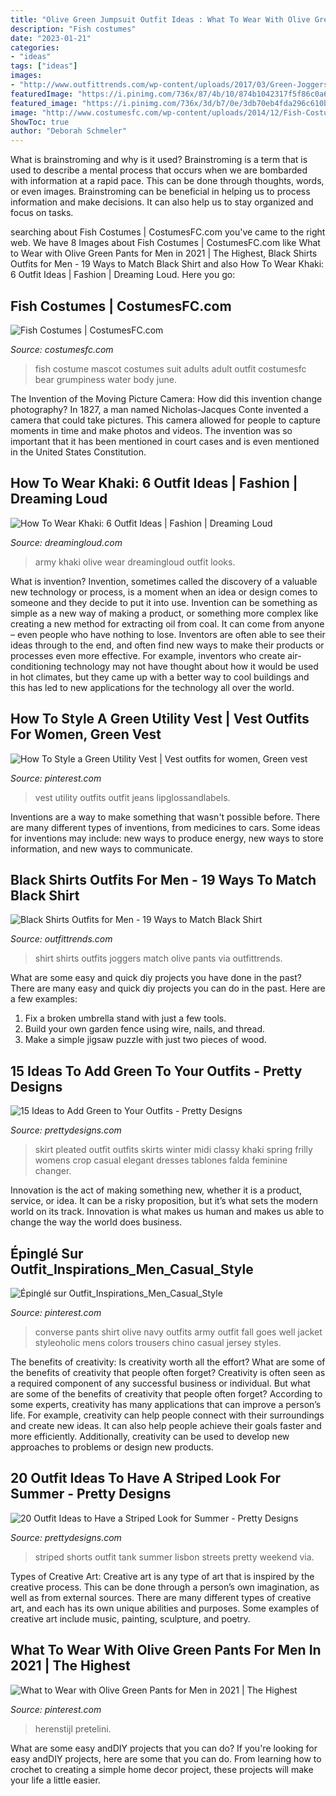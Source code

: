 ```yaml
---
title: "Olive Green Jumpsuit Outfit Ideas : What To Wear With Olive Green Pants For Men In 2021"
description: "Fish costumes"
date: "2023-01-21"
categories:
- "ideas"
tags: ["ideas"]
images:
- "http://www.outfittrends.com/wp-content/uploads/2017/03/Green-Joggers-and-black-shirt-1003x1024.jpg"
featuredImage: "https://i.pinimg.com/736x/87/4b/10/874b1042317f5f86c0a6ea3383638987.jpg"
featured_image: "https://i.pinimg.com/736x/3d/b7/0e/3db70eb4fda296c610b16a8252f18abe.jpg"
image: "http://www.costumesfc.com/wp-content/uploads/2014/12/Fish-Costume.jpg"
ShowToc: true
author: "Deborah Schmeler"
---
```



What is brainstroming and why is it used?
Brainstroming is a term that is used to describe a mental process that occurs when we are bombarded with information at a rapid pace. This can be done through thoughts, words, or even images. Brainstroming can be beneficial in helping us to process information and make decisions. It can also help us to stay organized and focus on tasks.

	

		
searching about Fish Costumes | CostumesFC.com you've came to the right web. We have 8 Images about Fish Costumes | CostumesFC.com like What to Wear with Olive Green Pants for Men in 2021 | The Highest, Black Shirts Outfits for Men - 19 Ways to Match Black Shirt and also How To Wear Khaki: 6 Outfit Ideas | Fashion | Dreaming Loud. Here you go:
		
    
## Fish Costumes | CostumesFC.com

<img loading=lazy src="http://www.costumesfc.com/wp-content/uploads/2014/12/Fish-Costume.jpg" onerror="this.onerror=null;this.src='https://tse4.mm.bing.net/th?id=OIP.eXptubpBvnr5rzY7Hpu0BAHaL0&amp;pid=15.1';" alt="Fish Costumes | CostumesFC.com">

_Source: costumesfc.com_

>fish costume mascot costumes suit adults adult outfit costumesfc bear grumpiness water body june. 

	

The Invention of the Moving Picture Camera: How did this invention change photography?
In 1827, a man named Nicholas-Jacques Conte invented a camera that could take pictures. This camera allowed for people to capture moments in time and make photos and videos. The invention was so important that it has been mentioned in court cases and is even mentioned in the United States Constitution.

    
## How To Wear Khaki: 6 Outfit Ideas | Fashion | Dreaming Loud

<img loading=lazy src="https://www.dreamingloud.com/wp-content/uploads/2017/04/how-to-wear-khaki-olive-army-green-dreamingloud.jpg" onerror="this.onerror=null;this.src='https://tse2.mm.bing.net/th?id=OIP.WdmmjY0-dGWN5nvd2BUC5QHaKe&amp;pid=15.1';" alt="How To Wear Khaki: 6 Outfit Ideas | Fashion | Dreaming Loud">

_Source: dreamingloud.com_

>army khaki olive wear dreamingloud outfit looks. 

	

What is invention?
Invention, sometimes called the discovery of a valuable new technology or process, is a moment when an idea or design comes to someone and they decide to put it into use. Invention can be something as simple as a new way of making a product, or something more complex like creating a new method for extracting oil from coal. It can come from anyone – even people who have nothing to lose. Inventors are often able to see their ideas through to the end, and often find new ways to make their products or processes even more effective. For example, inventors who create air-conditioning technology may not have thought about how it would be used in hot climates, but they came up with a better way to cool buildings and this has led to new applications for the technology all over the world.

    
## How To Style A Green Utility Vest | Vest Outfits For Women, Green Vest

<img loading=lazy src="https://i.pinimg.com/736x/3d/b7/0e/3db70eb4fda296c610b16a8252f18abe.jpg" onerror="this.onerror=null;this.src='https://tse2.mm.bing.net/th?id=OIP.SkIN_CWm_4vY3V4NGDnemQHaLG&amp;pid=15.1';" alt="How To Style a Green Utility Vest | Vest outfits for women, Green vest">

_Source: pinterest.com_

>vest utility outfits outfit jeans lipglossandlabels. 

	

Inventions are a way to make something that wasn't possible before. There are many different types of inventions, from medicines to cars. Some ideas for inventions may include: new ways to produce energy, new ways to store information, and new ways to communicate.

    
## Black Shirts Outfits For Men - 19 Ways To Match Black Shirt

<img loading=lazy src="http://www.outfittrends.com/wp-content/uploads/2017/03/Green-Joggers-and-black-shirt-1003x1024.jpg" onerror="this.onerror=null;this.src='https://tse3.mm.bing.net/th?id=OIP.KLcH7-T_B-cUoE1jSFkVGAHaHj&amp;pid=15.1';" alt="Black Shirts Outfits for Men - 19 Ways to Match Black Shirt">

_Source: outfittrends.com_

>shirt shirts outfits joggers match olive pants via outfittrends. 

	

What are some easy and quick diy projects you have done in the past?
There are many easy and quick diy projects you can do in the past. Here are a few examples:
1. Fix a broken umbrella stand with just a few tools.
2. Build your own garden fence using wire, nails, and thread.
3. Make a simple jigsaw puzzle with just two pieces of wood.

    
## 15 Ideas To Add Green To Your Outfits - Pretty Designs

<img loading=lazy src="http://www.prettydesigns.com/wp-content/uploads/2017/01/Black-Top-and-Frilly-Green-Skirt.jpg" onerror="this.onerror=null;this.src='https://tse4.mm.bing.net/th?id=OIP.sZydSvI9FtJA8inqzrePjAHaQv&amp;pid=15.1';" alt="15 Ideas to Add Green to Your Outfits - Pretty Designs">

_Source: prettydesigns.com_

>skirt pleated outfit outfits skirts winter midi classy khaki spring frilly womens crop casual elegant dresses tablones falda feminine changer. 

	

Innovation is the act of making something new, whether it is a product, service, or idea. It can be a risky proposition, but it’s what sets the modern world on its track. Innovation is what makes us human and makes us able to change the way the world does business.

    
## Épinglé Sur Outfit_Inspirations_Men_Casual_Style

<img loading=lazy src="https://i.pinimg.com/736x/34/e7/f5/34e7f59ced729d2acd28cdfc72c8e4c3--clothing-styles-mens-clothing.jpg" onerror="this.onerror=null;this.src='https://tse4.mm.bing.net/th?id=OIP.hfjOmNCDjwmW_zJWL7m-bwHaJy&amp;pid=15.1';" alt="Épinglé sur Outfit_Inspirations_Men_Casual_Style">

_Source: pinterest.com_

>converse pants shirt olive navy outfits army outfit fall goes well jacket styleoholic mens colors trousers chino casual jersey styles. 

	

The benefits of creativity: Is creativity worth all the effort? What are some of the benefits of creativity that people often forget?
Creativity is often seen as a required component of any successful business or individual. But what are some of the benefits of creativity that people often forget? According to some experts, creativity has many applications that can improve a person’s life. For example, creativity can help people connect with their surroundings and create new ideas. It can also help people achieve their goals faster and more efficiently. Additionally, creativity can be used to develop new approaches to problems or design new products.

    
## 20 Outfit Ideas To Have A Striped Look For Summer - Pretty Designs

<img loading=lazy src="http://www.prettydesigns.com/wp-content/uploads/2016/07/Tank-Top-and-Striped-Shorts.jpg" onerror="this.onerror=null;this.src='https://tse3.mm.bing.net/th?id=OIP.xJSkiRFMiSyjQVJl7iD3wAHaJ3&amp;pid=15.1';" alt="20 Outfit Ideas to Have a Striped Look for Summer - Pretty Designs">

_Source: prettydesigns.com_

>striped shorts outfit tank summer lisbon streets pretty weekend via. 

	

Types of Creative Art:
Creative art is any type of art that is inspired by the creative process. This can be done through a person’s own imagination, as well as from external sources. There are many different types of creative art, and each has its own unique abilities and purposes. Some examples of creative art include music, painting, sculpture, and poetry.

    
## What To Wear With Olive Green Pants For Men In 2021 | The Highest

<img loading=lazy src="https://i.pinimg.com/736x/87/4b/10/874b1042317f5f86c0a6ea3383638987.jpg" onerror="this.onerror=null;this.src='https://tse3.mm.bing.net/th?id=OIP.miOKeeUQ-OB9K6qhdg3LUwHaH5&amp;pid=15.1';" alt="What to Wear with Olive Green Pants for Men in 2021 | The Highest">

_Source: pinterest.com_

>herenstijl pretelini. 

	

What are some easy andDIY projects that you can do?
If you're looking for easy andDIY projects, here are some that you can do. From learning how to crochet to creating a simple home decor project, these projects will make your life a little easier.

